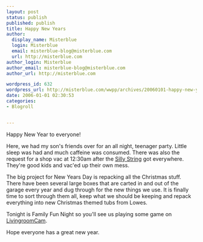 ```yaml
---
layout: post
status: publish
published: publish
title: Happy New Years
author:
  display_name: Misterblue
  login: Misterblue
  email: misterblue-blog@misterblue.com
  url: http://misterblue.com
author_login: Misterblue
author_email: misterblue-blog@misterblue.com
author_url: http://misterblue.com

wordpress_id: 632
wordpress_url: http://misterblue.com/wwpp/archives/20060101-happy-new-years
date: 2006-01-01 02:30:53
categories:
- Blogroll


---
```

<p>
Happy New Year to everyone!
</p>
<p>
Here, we had my son's friends over for an all night, teenager party.  Little sleep was had and much caffeine was consumed.  There was also the request for a shop vac at 12:30am after the 
<a href="http://www.boingboing.net/2005/11/04/military_application.html">Silly String</a>
 got everywhere. They're good kids and vac'ed up their own mess.
</p>
<p>
The big project for New Years Day is repacking all the Christmas stuff.
There have been several large boxes that are carted in and out of the garage
every year and dug through for the new things we use.
It is finally time to sort through them all, keep what we should be keeping
and repack everything into new Christmas themed tubs from Lowes.
</p>
<p>
Tonight is Family Fun Night so you'll see us playing some game
on <a href="http://www.livingroomcam.us/">LivingroomCam</a>.
</p>
<p>
Hope everyone has a great new year.
</p>
